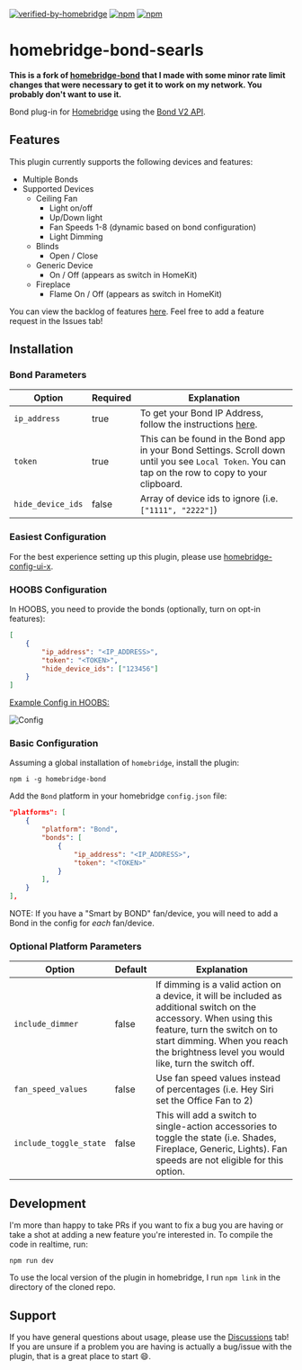 [![verified-by-homebridge](https://badgen.net/badge/homebridge/verified/purple)](https://github.com/homebridge/homebridge/wiki/Verified-Plugins)
[![npm](https://badgen.net/npm/v/homebridge-bond)](https://www.npmjs.com/package/homebridge-bond)
[![npm](https://badgen.net/npm/dt/homebridge-bond)](https://www.npmjs.com/package/homebridge-bond)

# homebridge-bond-searls

**This is a fork of [homebridge-bond](https://github.com/aarons22/homebridge-bond) that I made with some minor rate limit changes that were necessary to get it to work on my
network. You probably don't want to use it.**

Bond plug-in for [Homebridge](https://github.com/nfarina/homebridge) using the [Bond V2 API](http://docs-local.appbond.com).

## Features

This plugin currently supports the following devices and features:

- Multiple Bonds
- Supported Devices
  - Ceiling Fan
    - Light on/off
    - Up/Down light
    - Fan Speeds 1-8 (dynamic based on bond configuration)
    - Light Dimming
  - Blinds
    - Open / Close
  - Generic Device
    - On / Off (appears as switch in HomeKit)
  - Fireplace
    - Flame On / Off (appears as switch in HomeKit)


You can view the backlog of features [here](https://github.com/aarons22/homebridge-bond/). Feel free to add a feature request in the Issues tab!

## Installation

### Bond Parameters

| Option             | Required | Explanation |
| ------------------ | ------- | ------------------------------------------------------------------------------------------------------------------------------------------------------------------- |
| `ip_address`   | true   | To get your Bond IP Address, follow the instructions [here](https://github.com/aarons22/homebridge-bond/wiki/Get-Bond-IP-Address). |
| `token` | true   | This can be found in the Bond app in your Bond Settings. Scroll down until you see `Local Token`. You can tap on the row to copy to your clipboard. |
| `hide_device_ids` | false  | Array of device ids to ignore (i.e. `["1111", "2222"]`) |

### Easiest Configuration

For the best experience setting up this plugin, please use [homebridge-config-ui-x](https://www.npmjs.com/package/homebridge-config-ui-x).

### HOOBS Configuration

In HOOBS, you need to provide the bonds (optionally, turn on opt-in features):
```json
[
    {
        "ip_address": "<IP_ADDRESS>",
        "token": "<TOKEN>",
        "hide_device_ids": ["123456"]
    }
]
```

<ins>Example Config in HOOBS:</ins>

![Config](./images/hoobs_configuration.png)

### Basic Configuration

Assuming a global installation of `homebridge`, install the plugin:

`npm i -g homebridge-bond`

Add the `Bond` platform in your homebridge `config.json` file:

```json
"platforms": [
    {
        "platform": "Bond",
        "bonds": [
            {
                "ip_address": "<IP_ADDRESS>",
                "token": "<TOKEN>"
            }
        ],
    }
],
```

NOTE: If you have a "Smart by BOND" fan/device, you will need to add a Bond in the config for _each_ fan/device.

### Optional Platform Parameters

| Option             | Default | Explanation                                                                                                                                                         |
| ------------------ | ------- | ------------------------------------------------------------------------------------------------------------------------------------------------------------------- |
| `include_dimmer`   | false   | If dimming is a valid action on a device, it will be included as additional switch on the accessory. When using this feature, turn the switch on to start dimming. When you reach the brightness level you would like, turn the switch off. |
| `fan_speed_values` | false   | Use fan speed values instead of percentages (i.e. Hey Siri set the Office Fan to 2) |
| `include_toggle_state` | false  | This will add a switch to single-action accessories to toggle the state (i.e. Shades, Fireplace, Generic, Lights). Fan speeds are not eligible for this option. |

## Development

I'm more than happy to take PRs if you want to fix a bug you are having or take a shot at adding a new feature you're interested in. To compile the code in realtime, run:

```
npm run dev
```

To use the local version of the plugin in homebridge, I run `npm link` in the directory of the cloned repo.

## Support

If you have general questions about usage, please use the [Discussions](https://github.com/aarons22/homebridge-bond/discussions) tab! If you are unsure if a problem you are having is actually a bug/issue with the plugin, that is a great place to start 😄.
